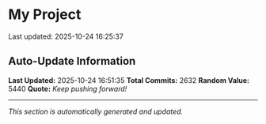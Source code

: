 # My Project


Last updated: 2025-10-24 16:25:37















































































































































































































































































































































































































































































































































































































































































































































































































































































































































































































































































































































































































































































































































































































































































































































































































































































































































































































































































































































































































































































































































































































































































































































































































































































































































































































































































































































































































































































































































































































































































































































## Auto-Update Information

**Last Updated:** 2025-10-24 16:51:35
**Total Commits:** 2632
**Random Value:** 5440
**Quote:** _Keep pushing forward!_

---
_This section is automatically generated and updated._